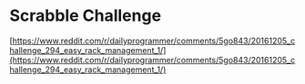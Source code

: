 # Scrabble Challenge

[https://www.reddit.com/r/dailyprogrammer/comments/5go843/20161205_challenge_294_easy_rack_management_1/](https://www.reddit.com/r/dailyprogrammer/comments/5go843/20161205_challenge_294_easy_rack_management_1/)